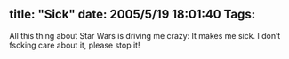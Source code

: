 title: "Sick"
date: 2005/5/19 18:01:40
Tags: 
---
All this thing about Star Wars is driving me crazy: It makes me sick. I don&#8217;t fscking care about it, please stop it!<br/><br/><br/>
